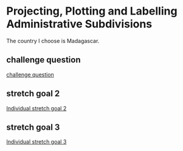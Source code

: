# Projecting, Plotting and Labelling Administrative Subdivisions
The country I choose is Madagascar.
## challenge question
[challenge question](madagascar.md)
## stretch goal 2
[Individual stretch goal 2](stretch2.md)
## stretch goal 3
[Individual stretch goal 3](stretch3.md)
